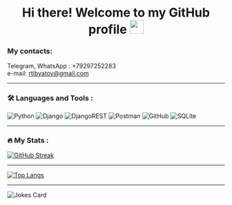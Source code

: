 <h1 align="center">Hi there! Welcome to my GitHub profile
<img src="https://github.com/blackcater/blackcater/raw/main/images/Hi.gif" height="32"/></h1>

### My contacts:
Telegram, WhatsApp : +79297252283 <br>
e-mail: rtibyatov@gmail.com

---
### :hammer_and_wrench: Languages and Tools :
![Python](https://img.shields.io/badge/python-3670A0?style=for-the-badge&logo=python&logoColor=ffdd54)
![Django](https://img.shields.io/badge/django-%23092E20.svg?style=for-the-badge&logo=django&logoColor=white)
![DjangoREST](https://img.shields.io/badge/DJANGO-REST-ff1709?style=for-the-badge&logo=django&logoColor=white&color=ff1709&labelColor=gray)
![Postman](https://img.shields.io/badge/Postman-FF6C37?style=for-the-badge&logo=postman&logoColor=white)
![GitHub](https://img.shields.io/badge/github-%23121011.svg?style=for-the-badge&logo=github&logoColor=white)
![SQLite](https://img.shields.io/badge/sqlite-%2307405e.svg?style=for-the-badge&logo=sqlite&logoColor=white)

---

### :fire: My Stats :
[![GitHub Streak](https://github-readme-streak-stats.herokuapp.com/?user=Talgatovich)](https://git.io/streak-stats)

---

[![Top Langs](https://github-readme-stats.vercel.app/api/top-langs/?username=Talgatovich)](https://github.com/anuraghazra/github-readme-stats)

---

![Jokes Card](https://readme-jokes.vercel.app/api)


<img src="https://komarev.com/ghpvc/?username=Talgatovich&style=flat-square&color=blue" alt=""/>

<!--
**Talgatovich/Talgatovich** is a ✨ _special_ ✨ repository because its `README.md` (this file) appears on your GitHub profile.

Here are some ideas to get you started:

- 🔭 I’m currently working on ...
- 🌱 I’m currently learning ...
- 👯 I’m looking to collaborate on ...
- 🤔 I’m looking for help with ...
- 💬 Ask me about ...
- 📫 How to reach me: ...
- 😄 Pronouns: ...
- ⚡ Fun fact: ...
-->
